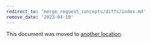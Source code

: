 ```yaml
---
redirect_to: 'merge_request_concepts/diffs/index.md'
remove_date: '2023-04-10'
---
```


This document was moved to [another location](merge_request_concepts/diffs/index.md).

<!-- This redirect file can be deleted after <2023-04-10>. -->
<!-- Redirects that point to other docs in the same project expire in three months. -->
<!-- Redirects that point to docs in a different project or site (for example, link is not relative and starts with `https:`) expire in one year. -->
<!-- Before deletion, see: https://docs.gitlab.com/ee/development/documentation/redirects.html -->

